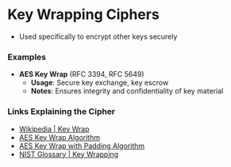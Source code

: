 # Key Wrapping Ciphers
- Used specifically to encrypt other keys securely

### Examples
- **AES Key Wrap** (RFC 3394, RFC 5649)
    - **Usage**: Secure key exchange, key escrow
    - **Notes**: Ensures integrity and confidentiality of key material

### Links Explaining the Cipher
- [Wikipedia | Key Wrap](https://en.wikipedia.org/wiki/Key_wrap)
- [AES Key Wrap Algorithm](https://www.rfc-editor.org/rfc/rfc3394)
- [AES Key Wrap with Padding Algorithm](https://datatracker.ietf.org/doc/html/rfc5649)
- [NIST Glossary | Key Wrapping](https://csrc.nist.gov/glossary/term/key_wrapping)